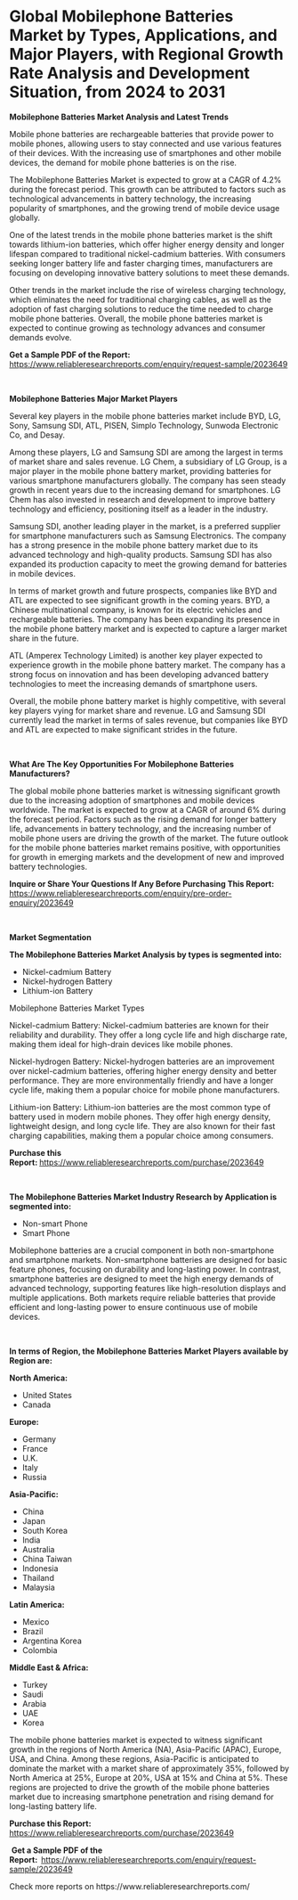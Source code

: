 <p><h1>Global Mobilephone Batteries Market by Types, Applications, and Major Players, with Regional Growth Rate Analysis and Development Situation, from 2024 to 2031</h1></p><p><strong>Mobilephone Batteries Market Analysis and Latest Trends</strong></p>
<p><p>Mobile phone batteries are rechargeable batteries that provide power to mobile phones, allowing users to stay connected and use various features of their devices. With the increasing use of smartphones and other mobile devices, the demand for mobile phone batteries is on the rise.</p><p>The Mobilephone Batteries Market is expected to grow at a CAGR of 4.2% during the forecast period. This growth can be attributed to factors such as technological advancements in battery technology, the increasing popularity of smartphones, and the growing trend of mobile device usage globally.</p><p>One of the latest trends in the mobile phone batteries market is the shift towards lithium-ion batteries, which offer higher energy density and longer lifespan compared to traditional nickel-cadmium batteries. With consumers seeking longer battery life and faster charging times, manufacturers are focusing on developing innovative battery solutions to meet these demands.</p><p>Other trends in the market include the rise of wireless charging technology, which eliminates the need for traditional charging cables, as well as the adoption of fast charging solutions to reduce the time needed to charge mobile phone batteries. Overall, the mobile phone batteries market is expected to continue growing as technology advances and consumer demands evolve.</p></p>
<p><strong>Get a Sample PDF of the Report:&nbsp;</strong> <a href="https://www.reliableresearchreports.com/enquiry/request-sample/2023649">https://www.reliableresearchreports.com/enquiry/request-sample/2023649</a></p>
<p>&nbsp;</p>
<p><strong>Mobilephone Batteries Major Market Players</strong></p>
<p><p>Several key players in the mobile phone batteries market include BYD, LG, Sony, Samsung SDI, ATL, PISEN, Simplo Technology, Sunwoda Electronic Co, and Desay.</p><p>Among these players, LG and Samsung SDI are among the largest in terms of market share and sales revenue. LG Chem, a subsidiary of LG Group, is a major player in the mobile phone battery market, providing batteries for various smartphone manufacturers globally. The company has seen steady growth in recent years due to the increasing demand for smartphones. LG Chem has also invested in research and development to improve battery technology and efficiency, positioning itself as a leader in the industry.</p><p>Samsung SDI, another leading player in the market, is a preferred supplier for smartphone manufacturers such as Samsung Electronics. The company has a strong presence in the mobile phone battery market due to its advanced technology and high-quality products. Samsung SDI has also expanded its production capacity to meet the growing demand for batteries in mobile devices.</p><p>In terms of market growth and future prospects, companies like BYD and ATL are expected to see significant growth in the coming years. BYD, a Chinese multinational company, is known for its electric vehicles and rechargeable batteries. The company has been expanding its presence in the mobile phone battery market and is expected to capture a larger market share in the future.</p><p>ATL (Amperex Technology Limited) is another key player expected to experience growth in the mobile phone battery market. The company has a strong focus on innovation and has been developing advanced battery technologies to meet the increasing demands of smartphone users.</p><p>Overall, the mobile phone battery market is highly competitive, with several key players vying for market share and revenue. LG and Samsung SDI currently lead the market in terms of sales revenue, but companies like BYD and ATL are expected to make significant strides in the future.</p></p>
<p>&nbsp;</p>
<p><strong>What Are The Key Opportunities For Mobilephone Batteries Manufacturers?</strong></p>
<p><p>The global mobile phone batteries market is witnessing significant growth due to the increasing adoption of smartphones and mobile devices worldwide. The market is expected to grow at a CAGR of around 6% during the forecast period. Factors such as the rising demand for longer battery life, advancements in battery technology, and the increasing number of mobile phone users are driving the growth of the market. The future outlook for the mobile phone batteries market remains positive, with opportunities for growth in emerging markets and the development of new and improved battery technologies.</p></p>
<p><strong>Inquire or Share Your Questions If Any Before Purchasing This Report:</strong> <a href="https://www.reliableresearchreports.com/enquiry/pre-order-enquiry/2023649">https://www.reliableresearchreports.com/enquiry/pre-order-enquiry/2023649</a></p>
<p>&nbsp;</p>
<p><strong>Market Segmentation</strong></p>
<p><strong>The Mobilephone Batteries Market Analysis by types is segmented into:</strong></p>
<p><ul><li>Nickel-cadmium Battery</li><li>Nickel-hydrogen Battery</li><li>Lithium-ion Battery</li></ul></p>
<p><p>Mobilephone Batteries Market Types</p><p>Nickel-cadmium Battery: Nickel-cadmium batteries are known for their reliability and durability. They offer a long cycle life and high discharge rate, making them ideal for high-drain devices like mobile phones.</p><p>Nickel-hydrogen Battery: Nickel-hydrogen batteries are an improvement over nickel-cadmium batteries, offering higher energy density and better performance. They are more environmentally friendly and have a longer cycle life, making them a popular choice for mobile phone manufacturers.</p><p>Lithium-ion Battery: Lithium-ion batteries are the most common type of battery used in modern mobile phones. They offer high energy density, lightweight design, and long cycle life. They are also known for their fast charging capabilities, making them a popular choice among consumers.</p></p>
<p><strong>Purchase this Report:&nbsp;</strong><a href="https://www.reliableresearchreports.com/purchase/2023649">https://www.reliableresearchreports.com/purchase/2023649</a></p>
<p>&nbsp;</p>
<p><strong>The Mobilephone Batteries Market Industry Research by Application is segmented into:</strong></p>
<p><ul><li>Non-smart Phone</li><li>Smart Phone</li></ul></p>
<p><p>Mobilephone batteries are a crucial component in both non-smartphone and smartphone markets. Non-smartphone batteries are designed for basic feature phones, focusing on durability and long-lasting power. In contrast, smartphone batteries are designed to meet the high energy demands of advanced technology, supporting features like high-resolution displays and multiple applications. Both markets require reliable batteries that provide efficient and long-lasting power to ensure continuous use of mobile devices.</p></p>
<p>&nbsp;</p>
<p><strong>In terms of Region, the Mobilephone Batteries Market Players available by Region are:</strong></p>
<p>
    <p> <strong> North America: </strong>
        <ul>
            <li>United States</li>
            <li>Canada</li>
        </ul>
        </p> 
    <p> <strong> Europe: </strong>
        <ul>
            <li>Germany</li>
            <li>France</li>
            <li>U.K.</li>
            <li>Italy</li>
            <li>Russia</li>
        </ul>
        </p> 
    <p> <strong> Asia-Pacific: </strong>
        <ul>
            <li>China</li>
            <li>Japan</li>
            <li>South Korea</li>
            <li>India</li>
            <li>Australia</li>
            <li>China Taiwan</li>
            <li>Indonesia</li>
            <li>Thailand</li>
            <li>Malaysia</li>
        </ul>
        </p> 
    <p> <strong> Latin America: </strong>
        <ul>
            <li>Mexico</li>
            <li>Brazil</li>
            <li>Argentina Korea</li>
            <li>Colombia</li>
        </ul>
        </p> 
    <p> <strong> Middle East & Africa: </strong>
        <ul>
            <li>Turkey</li>
            <li>Saudi</li>
            <li>Arabia</li>
            <li>UAE</li>
            <li>Korea</li>
        </ul>
    </p>
    </p>
<p><p>The mobile phone batteries market is expected to witness significant growth in the regions of North America (NA), Asia-Pacific (APAC), Europe, USA, and China. Among these regions, Asia-Pacific is anticipated to dominate the market with a market share of approximately 35%, followed by North America at 25%, Europe at 20%, USA at 15% and China at 5%. These regions are projected to drive the growth of the mobile phone batteries market due to increasing smartphone penetration and rising demand for long-lasting battery life.</p></p>
<p><strong>Purchase this Report: </strong><a href="https://www.reliableresearchreports.com/purchase/2023649">https://www.reliableresearchreports.com/purchase/2023649</a></p>
<p>&nbsp;<strong>Get a Sample PDF of the Report:&nbsp;&nbsp;</strong><a href="https://www.reliableresearchreports.com/enquiry/request-sample/2023649">https://www.reliableresearchreports.com/enquiry/request-sample/2023649</a></p>
<p><strong></strong></p>
<p>Check more reports on https://www.reliableresearchreports.com/</p>